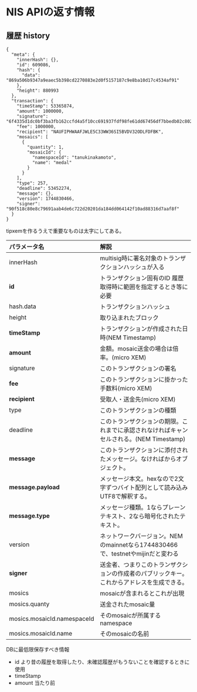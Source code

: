 # NIS APIの返す情報
## 履歴 history
```
{
  "meta": {
    "innerHash": {},
    "id": 609086,
    "hash": {
      "data": "869a506b9347a9eaec5b398cd2270883e2d0f5157187c9e8ba10d17c4534af91"
    },
    "height": 880993
  },
  "transaction": {
    "timeStamp": 53365874,
    "amount": 1000000,
    "signature": "6f4335d1dc0bf3ba3fb162ccfd4a5f10cc691937fdf98fe61dd67456df7bbedb02c80269f9867cac22a3994959638bfa2647af0d4a8dc53b888358e67033ee0b",
    "fee": 1000000,
    "recipient": "NAUFIPHWAAFJWLE5C33WW36SI5BVDV32ODLFDFBK",
    "mosaics": [
      {
        "quantity": 1,
        "mosaicId": {
          "namespaceId": "tanukinakamoto",
          "name": "medal"
        }
      }
    ],
    "type": 257,
    "deadline": 53452274,
    "message": {},
    "version": 1744830466,
    "signer": "90f518c80e8c79691aab4de6c722d20201da184dd064142f10ad88316d7aaf8f"
  }
}
```
tipxemを作るうえで重要なものは太字にしてある。

|パラメータ名|解説|
|:---|:---|
|innerHash|multisig時に署名対象のトランザクションハッシュが入る|
|**id**|トランザクション固有のID 履歴取得時に範囲を指定するとき等に必要|
|hash.data|トランザクションハッシュ|
|height|取り込まれたブロック|
|**timeStamp**|トランザクションが作成された日時(NEM Timestamp)|
|**amount**|金額。mosaic送金の場合は倍率。(micro XEM)|
|signature|このトランザクションの署名|
|**fee**|このトランザクションに掛かった手数料(micro XEM)|
|**recipient**|受取人・送金先(micro XEM)|
|type|このトランザクションの種類|
|deadline|このトランザクションの期限。これまでに承認されなければキャンセルされる。(NEM Timestamp)|
|**message**|このトランザクションに添付されたメッセージ。なければからオブジェクト。|
|**message.payload**|メッセージ本文。hexなので2文字ずつバイト配列として読み込みUTF8で解釈する。|
|**message.type**|メッセージ種類。1ならプレーンテキスト、2なら暗号化されたテキスト。|
|version|ネットワークバージョン。NEMのmainnetなら1744830466で、testnetやmijinだと変わる|
|**signer**|送金者、つまりこのトランザクションの作成者のパブリックキー。これからアドレスを生成できる。|
|mosics|mosaicが含まれるとこれが出現|
|mosics.quanty|送金されたmosaic量|
|mosics.mosaicId.namespaceId|そのmosaicが所属するnamespace|
|mosics.mosaicId.name|そのmosaicの名前|

DBに最低限保存すべき情報
+ id   より昔の履歴を取得したり、未確認履歴がもうないことを確認するときに使用
+ timeStamp
+ amount   当たり前
